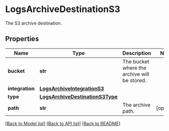 # LogsArchiveDestinationS3

The S3 archive destination.
## Properties
Name | Type | Description | Notes
------------ | ------------- | ------------- | -------------
**bucket** | **str** | The bucket where the archive will be stored. | 
**integration** | [**LogsArchiveIntegrationS3**](LogsArchiveIntegrationS3.md) |  | 
**type** | [**LogsArchiveDestinationS3Type**](LogsArchiveDestinationS3Type.md) |  | 
**path** | **str** | The archive path. | [optional] 

[[Back to Model list]](README.md#documentation-for-models) [[Back to API list]](README.md#documentation-for-api-endpoints) [[Back to README]](README.md)


